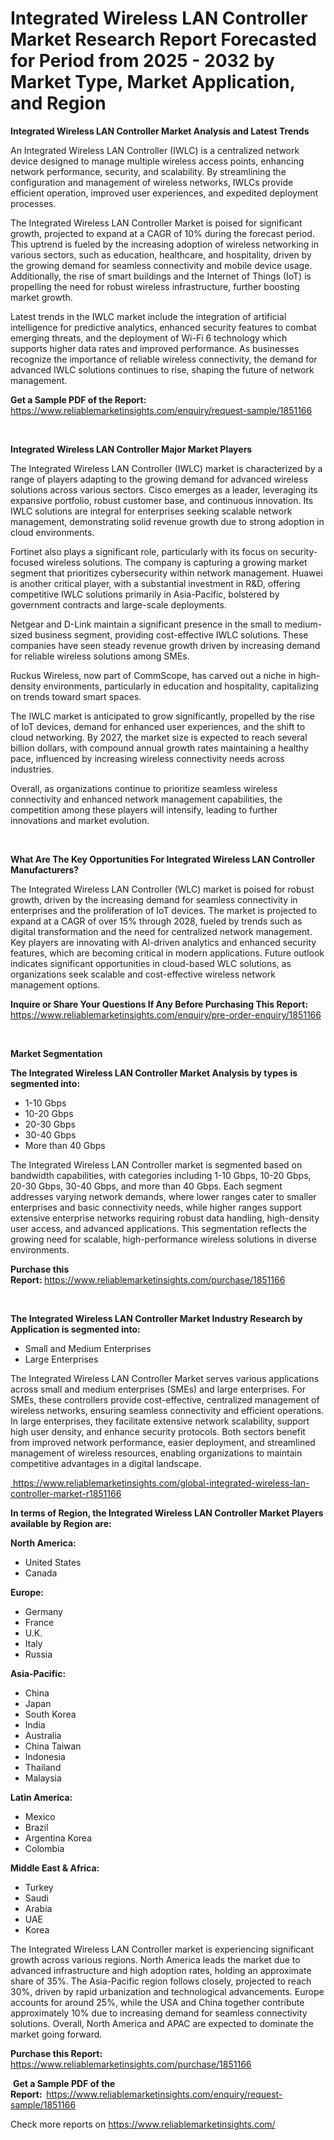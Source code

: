 <p><h1>Integrated Wireless LAN Controller Market Research Report Forecasted for Period from 2025 -  2032 by Market Type, Market Application, and Region</h1></p><p><strong>Integrated Wireless LAN Controller Market Analysis and Latest Trends</strong></p>
<p><p>An Integrated Wireless LAN Controller (IWLC) is a centralized network device designed to manage multiple wireless access points, enhancing network performance, security, and scalability. By streamlining the configuration and management of wireless networks, IWLCs provide efficient operation, improved user experiences, and expedited deployment processes. </p><p>The Integrated Wireless LAN Controller Market is poised for significant growth, projected to expand at a CAGR of 10% during the forecast period. This uptrend is fueled by the increasing adoption of wireless networking in various sectors, such as education, healthcare, and hospitality, driven by the growing demand for seamless connectivity and mobile device usage. Additionally, the rise of smart buildings and the Internet of Things (IoT) is propelling the need for robust wireless infrastructure, further boosting market growth.</p><p>Latest trends in the IWLC market include the integration of artificial intelligence for predictive analytics, enhanced security features to combat emerging threats, and the deployment of Wi-Fi 6 technology which supports higher data rates and improved performance. As businesses recognize the importance of reliable wireless connectivity, the demand for advanced IWLC solutions continues to rise, shaping the future of network management.</p></p>
<p><strong>Get a Sample PDF of the Report:&nbsp;</strong> <a href="https://www.reliablemarketinsights.com/enquiry/request-sample/1851166?utm_campaign=3507&utm_medium=2&utm_source=Github&utm_content=ia&utm_term=26032025&utm_id=integrated-wireless-lan-controller">https://www.reliablemarketinsights.com/enquiry/request-sample/1851166</a></p>
<p>&nbsp;</p>
<p><strong>Integrated Wireless LAN Controller Major Market Players</strong></p>
<p><p>The Integrated Wireless LAN Controller (IWLC) market is characterized by a range of players adapting to the growing demand for advanced wireless solutions across various sectors. Cisco emerges as a leader, leveraging its expansive portfolio, robust customer base, and continuous innovation. Its IWLC solutions are integral for enterprises seeking scalable network management, demonstrating solid revenue growth due to strong adoption in cloud environments.</p><p>Fortinet also plays a significant role, particularly with its focus on security-focused wireless solutions. The company is capturing a growing market segment that prioritizes cybersecurity within network management. Huawei is another critical player, with a substantial investment in R&D, offering competitive IWLC solutions primarily in Asia-Pacific, bolstered by government contracts and large-scale deployments.</p><p>Netgear and D-Link maintain a significant presence in the small to medium-sized business segment, providing cost-effective IWLC solutions. These companies have seen steady revenue growth driven by increasing demand for reliable wireless solutions among SMEs.</p><p>Ruckus Wireless, now part of CommScope, has carved out a niche in high-density environments, particularly in education and hospitality, capitalizing on trends toward smart spaces.</p><p>The IWLC market is anticipated to grow significantly, propelled by the rise of IoT devices, demand for enhanced user experiences, and the shift to cloud networking. By 2027, the market size is expected to reach several billion dollars, with compound annual growth rates maintaining a healthy pace, influenced by increasing wireless connectivity needs across industries.</p><p>Overall, as organizations continue to prioritize seamless wireless connectivity and enhanced network management capabilities, the competition among these players will intensify, leading to further innovations and market evolution.</p></p>
<p>&nbsp;</p>
<p><strong>What Are The Key Opportunities For Integrated Wireless LAN Controller Manufacturers?</strong></p>
<p><p>The Integrated Wireless LAN Controller (WLC) market is poised for robust growth, driven by the increasing demand for seamless connectivity in enterprises and the proliferation of IoT devices. The market is projected to expand at a CAGR of over 15% through 2028, fueled by trends such as digital transformation and the need for centralized network management. Key players are innovating with AI-driven analytics and enhanced security features, which are becoming critical in modern applications. Future outlook indicates significant opportunities in cloud-based WLC solutions, as organizations seek scalable and cost-effective wireless network management options.</p></p>
<p><strong>Inquire or Share Your Questions If Any Before Purchasing This Report:</strong> <a href="https://www.reliablemarketinsights.com/enquiry/pre-order-enquiry/1851166?utm_campaign=3507&utm_medium=2&utm_source=Github&utm_content=ia&utm_term=26032025&utm_id=integrated-wireless-lan-controller">https://www.reliablemarketinsights.com/enquiry/pre-order-enquiry/1851166</a></p>
<p>&nbsp;</p>
<p><strong>Market Segmentation</strong></p>
<p><strong>The Integrated Wireless LAN Controller Market Analysis by types is segmented into:</strong></p>
<p><ul><li>1-10 Gbps</li><li>10-20 Gbps</li><li>20-30 Gbps</li><li>30-40 Gbps</li><li>More than 40 Gbps</li></ul></p>
<p><p>The Integrated Wireless LAN Controller market is segmented based on bandwidth capabilities, with categories including 1-10 Gbps, 10-20 Gbps, 20-30 Gbps, 30-40 Gbps, and more than 40 Gbps. Each segment addresses varying network demands, where lower ranges cater to smaller enterprises and basic connectivity needs, while higher ranges support extensive enterprise networks requiring robust data handling, high-density user access, and advanced applications. This segmentation reflects the growing need for scalable, high-performance wireless solutions in diverse environments.</p></p>
<p><strong>Purchase this Report:&nbsp;</strong><a href="https://www.reliablemarketinsights.com/purchase/1851166?utm_campaign=3507&utm_medium=2&utm_source=Github&utm_content=ia&utm_term=26032025&utm_id=integrated-wireless-lan-controller">https://www.reliablemarketinsights.com/purchase/1851166</a></p>
<p>&nbsp;</p>
<p><strong>The Integrated Wireless LAN Controller Market Industry Research by Application is segmented into:</strong></p>
<p><ul><li>Small and Medium Enterprises</li><li>Large Enterprises</li></ul></p>
<p><p>The Integrated Wireless LAN Controller Market serves various applications across small and medium enterprises (SMEs) and large enterprises. For SMEs, these controllers provide cost-effective, centralized management of wireless networks, ensuring seamless connectivity and efficient operations. In large enterprises, they facilitate extensive network scalability, support high user density, and enhance security protocols. Both sectors benefit from improved network performance, easier deployment, and streamlined management of wireless resources, enabling organizations to maintain competitive advantages in a digital landscape.</p></p>
<p><a href="https://www.reliablemarketinsights.com/global-integrated-wireless-lan-controller-market-r1851166?utm_campaign=3507&utm_medium=2&utm_source=Github&utm_content=ia&utm_term=26032025&utm_id=integrated-wireless-lan-controller">&nbsp;https://www.reliablemarketinsights.com/global-integrated-wireless-lan-controller-market-r1851166</a></p>
<p><strong>In terms of Region, the Integrated Wireless LAN Controller Market Players available by Region are:</strong></p>
<p>
    <p> <strong> North America: </strong>
        <ul>
            <li>United States</li>
            <li>Canada</li>
        </ul>
        </p> 
    <p> <strong> Europe: </strong>
        <ul>
            <li>Germany</li>
            <li>France</li>
            <li>U.K.</li>
            <li>Italy</li>
            <li>Russia</li>
        </ul>
        </p> 
    <p> <strong> Asia-Pacific: </strong>
        <ul>
            <li>China</li>
            <li>Japan</li>
            <li>South Korea</li>
            <li>India</li>
            <li>Australia</li>
            <li>China Taiwan</li>
            <li>Indonesia</li>
            <li>Thailand</li>
            <li>Malaysia</li>
        </ul>
        </p> 
    <p> <strong> Latin America: </strong>
        <ul>
            <li>Mexico</li>
            <li>Brazil</li>
            <li>Argentina Korea</li>
            <li>Colombia</li>
        </ul>
        </p> 
    <p> <strong> Middle East & Africa: </strong>
        <ul>
            <li>Turkey</li>
            <li>Saudi</li>
            <li>Arabia</li>
            <li>UAE</li>
            <li>Korea</li>
        </ul>
    </p>
    </p>
<p><p>The Integrated Wireless LAN Controller market is experiencing significant growth across various regions. North America leads the market due to advanced infrastructure and high adoption rates, holding an approximate share of 35%. The Asia-Pacific region follows closely, projected to reach 30%, driven by rapid urbanization and technological advancements. Europe accounts for around 25%, while the USA and China together contribute approximately 10% due to increasing demand for seamless connectivity solutions. Overall, North America and APAC are expected to dominate the market going forward.</p></p>
<p><strong>Purchase this Report: </strong><a href="https://www.reliablemarketinsights.com/purchase/1851166?utm_campaign=3507&utm_medium=2&utm_source=Github&utm_content=ia&utm_term=26032025&utm_id=integrated-wireless-lan-controller">https://www.reliablemarketinsights.com/purchase/1851166</a></p>
<p>&nbsp;<strong>Get a Sample PDF of the Report:&nbsp;&nbsp;</strong><a href="https://www.reliablemarketinsights.com/enquiry/request-sample/1851166?utm_campaign=3507&utm_medium=2&utm_source=Github&utm_content=ia&utm_term=26032025&utm_id=integrated-wireless-lan-controller">https://www.reliablemarketinsights.com/enquiry/request-sample/1851166</a></p>
<p><strong></strong></p>
<p>Check more reports on <a href="https://www.reliablemarketinsights.com/?utm_campaign=3507&utm_medium=2&utm_source=Github&utm_content=ia&utm_term=26032025&utm_id=integrated-wireless-lan-controller">https://www.reliablemarketinsights.com/</a></p>